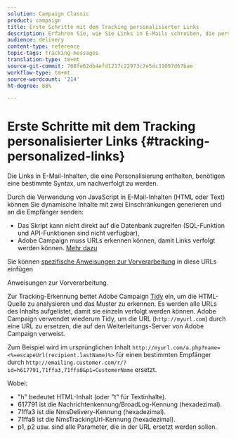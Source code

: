 ```yaml
---
solution: Campaign Classic
product: campaign
title: Erste Schritte mit dem Tracking personalisierter Links
description: Erfahren Sie, wie Sie Links in E-Mails schreiben, die personalisiert werden können, und wie Sie das Tracking in Campaign Classic unterstützen.
audience: delivery
content-type: reference
topic-tags: tracking-messages
translation-type: tm+mt
source-git-commit: 768fe62db4efd1217c22973c7e5dc31097d67bae
workflow-type: tm+mt
source-wordcount: '214'
ht-degree: 88%

---
```



# Erste Schritte mit dem Tracking personalisierter Links {#tracking-personalized-links}

Die Links in E-Mail-Inhalten, die eine Personalisierung enthalten, benötigen eine bestimmte Syntax, um nachverfolgt zu werden.

Durch die Verwendung von JavaScript in E-Mail-Inhalten (HTML oder Text) können Sie dynamische Inhalte mit zwei Einschränkungen generieren und an die Empfänger senden:

* Das Skript kann nicht direkt auf die Datenbank zugreifen (SQL-Funktion und API-Funktionen sind nicht verfügbar),
* Adobe Campaign muss URLs erkennen können, damit Links verfolgt werden können. [Mehr dazu](detecting-tracking-urls.md)

Sie können [spezifische Anweisungen zur Vorverarbeitung](pre-processing-instructions.md) in diese URLs einfügen

Anweisungen zur Vorverarbeitung.

Zur Tracking-Erkennung bettet Adobe Campaign [Tidy](http://www.html-tidy.org/) ein, um die HTML-Quelle zu analysieren und das Muster zu erkennen. Es werden alle URLs des Inhalts aufgelistet, damit sie einzeln verfolgt werden können. Adobe Campaign verwendet wiederum Tidy, um die URL (`http://myurl.com`) durch eine URL zu ersetzen, die auf den Weiterleitungs-Server von Adobe Campaign verweist.

Zum Beispiel wird im ursprünglichen Inhalt `http://myurl.com/a.php?name=<%=escapeUrl(recipient.lastName)%>` für einen bestimmten Empfänger durch `http://emailing.customer.com/r/?id=h617791,71ffa3,71ffa8&p1=CustomerName` ersetzt. 

Wobei:

* &quot;h&quot; bedeutet HTML-Inhalt (oder &quot;t&quot; für Textinhalte).
* 617791 ist die Nachrichtenkennung/BroadLog-Kennung (hexadezimal).
* 71ffa3 ist die NmsDelivery-Kennung (hexadezimal).
* 71ffa8 ist die NmsTrackingUrl-Kennung (hexadezimal).
* p1, p2 usw. sind alle Parameter, die in der URL ersetzt werden sollen.
